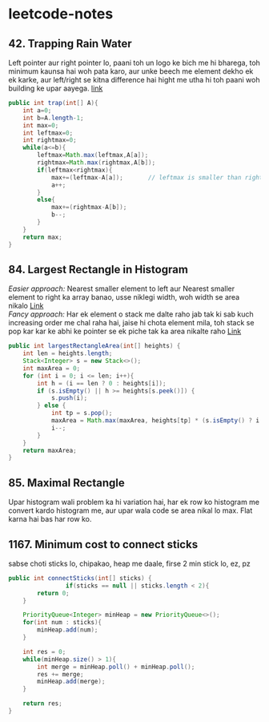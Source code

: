 # leetcode-notes

## 42. Trapping Rain Water

Left pointer aur right pointer lo, paani toh un logo ke bich me hi bharega, toh minimum kaunsa hai woh pata karo, aur unke beech me element dekho ek ek karke, aur left/right se kitna difference hai hight me utha hi toh paani woh building ke upar aayega. [link](https://leetcode.com/problems/trapping-rain-water/discuss/17391/Share-my-short-solution.)

```java
public int trap(int[] A){
    int a=0;
    int b=A.length-1;
    int max=0;
    int leftmax=0;
    int rightmax=0;
    while(a<=b){
        leftmax=Math.max(leftmax,A[a]);
        rightmax=Math.max(rightmax,A[b]);
        if(leftmax<rightmax){
            max+=(leftmax-A[a]);       // leftmax is smaller than rightmax, so the (leftmax-A[a]) water can be stored
            a++;
        }
        else{
            max+=(rightmax-A[b]);
            b--;
        }
    }
    return max;
}
```

## 84. Largest Rectangle in Histogram

_Easier approach:_ Nearest smaller element to left aur Nearest smaller element to right ka array banao, usse niklegi width, woh width se area nikalo [Link](<https://leetcode.com/problems/largest-rectangle-in-histogram/discuss/28902/5ms-O(n)-Java-solution-explained-(beats-96)>)  
_Fancy approach:_ Har ek element o stack me dalte raho jab tak ki sab kuch increasing order me chal raha hai, jaise hi chota element mila, toh stack se pop kar kar ke abhi ke pointer se ek piche tak ka area nikalte raho [Link](<https://leetcode.com/problems/largest-rectangle-in-histogram/discuss/28900/Short-and-Clean-O(n)-stack-based-JAVA-solution>)

```java
public int largestRectangleArea(int[] heights) {
    int len = heights.length;
    Stack<Integer> s = new Stack<>();
    int maxArea = 0;
    for (int i = 0; i <= len; i++){
        int h = (i == len ? 0 : heights[i]);
        if (s.isEmpty() || h >= heights[s.peek()]) {
            s.push(i);
        } else {
            int tp = s.pop();
            maxArea = Math.max(maxArea, heights[tp] * (s.isEmpty() ? i : i - 1 - s.peek()));
            i--;
        }
    }
    return maxArea;
}
```

## 85. Maximal Rectangle

Upar histogram wali problem ka hi variation hai, har ek row ko histogram me convert kardo histogram me, aur upar wala code se area nikal lo max. Flat karna hai bas har row ko.

## 1167. Minimum cost to connect sticks

sabse choti sticks lo, chipakao, heap me daale, firse 2 min stick lo, ez, pz

```java
public int connectSticks(int[] sticks) {
                if(sticks == null || sticks.length < 2){
        return 0;
    }

    PriorityQueue<Integer> minHeap = new PriorityQueue<>();
    for(int num : sticks){
        minHeap.add(num);
    }

    int res = 0;
    while(minHeap.size() > 1){
        int merge = minHeap.poll() + minHeap.poll();
        res += merge;
        minHeap.add(merge);
    }

    return res;
}
```
